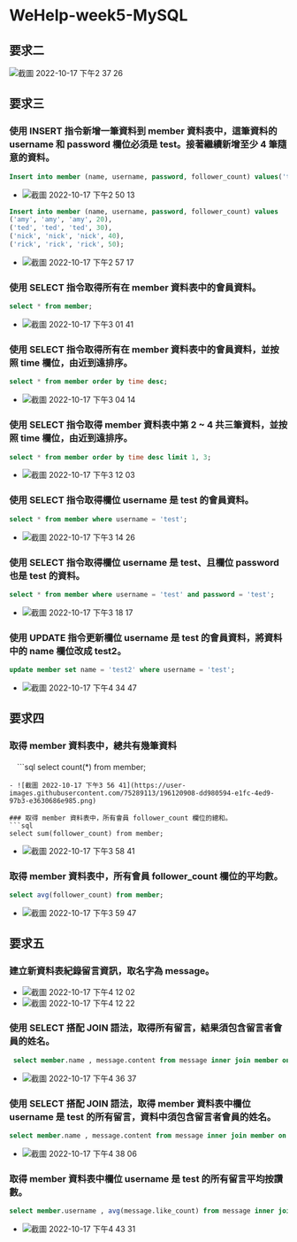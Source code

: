# WeHelp-week5-MySQL

## 要求二
![截圖 2022-10-17 下午2 37 26](https://user-images.githubusercontent.com/75289113/196105807-60578e5d-181b-407c-8e88-377b69fbef53.png)


## 要求三
### 使⽤ INSERT 指令新增⼀筆資料到 member 資料表中，這筆資料的 username 和 password 欄位必須是 test。接著繼續新增⾄少 4 筆隨意的資料。
``` sql
Insert into member (name, username, password, follower_count) values('test', 'test', 'test', 10);
```
-   ![截圖 2022-10-17 下午2 50 13](https://user-images.githubusercontent.com/75289113/196108019-d6af6266-5e98-4ce4-ba09-0b0b2a9e9d98.png)
``` sql
Insert into member (name, username, password, follower_count) values
('amy', 'amy', 'amy', 20),
('ted', 'ted', 'ted', 30),
('nick', 'nick', 'nick', 40),
('rick', 'rick', 'rick', 50);
```
- ![截圖 2022-10-17 下午2 57 17](https://user-images.githubusercontent.com/75289113/196109368-35f61f5c-4f83-4624-9856-cfd6ab984f4c.png)

### 使⽤ SELECT 指令取得所有在 member 資料表中的會員資料。
```sql
select * from member;
```
- ![截圖 2022-10-17 下午3 01 41](https://user-images.githubusercontent.com/75289113/196110103-f701cd3c-9eb7-495f-873b-930eb84fd590.png)

### 使⽤ SELECT 指令取得所有在 member 資料表中的會員資料，並按照 time 欄位，由近到遠排序。
```sql
select * from member order by time desc;
```
- ![截圖 2022-10-17 下午3 04 14](https://user-images.githubusercontent.com/75289113/196110536-6d78f4fe-cc0e-42f3-8960-7123c04bc785.png)

### 使⽤ SELECT 指令取得 member 資料表中第 2 ~ 4 共三筆資料，並按照 time 欄位，由近到遠排序。
```sql
select * from member order by time desc limit 1, 3;
```
- ![截圖 2022-10-17 下午3 12 03](https://user-images.githubusercontent.com/75289113/196111839-96518bd8-4dee-4cff-b0c4-48dd56491369.png)

### 使⽤ SELECT 指令取得欄位 username 是 test 的會員資料。
```sql
select * from member where username = 'test';
```
- ![截圖 2022-10-17 下午3 14 26](https://user-images.githubusercontent.com/75289113/196112246-1aee01e1-7ee1-487c-a8ba-080227000a36.png)

### 使⽤ SELECT 指令取得欄位 username 是 test、且欄位 password 也是 test 的資料。
```sql
select * from member where username = 'test' and password = 'test';
```
- ![截圖 2022-10-17 下午3 18 17](https://user-images.githubusercontent.com/75289113/196112936-ef3d85e1-5505-4cb2-94a8-bc84162b2b42.png)

### 使⽤ UPDATE 指令更新欄位 username 是 test 的會員資料，將資料中的 name 欄位改成 test2。
```sql
update member set name = 'test2' where username = 'test';
```
- ![截圖 2022-10-17 下午4 34 47](https://user-images.githubusercontent.com/75289113/196129930-07afb2b4-bd81-4797-abb6-63cd4e698ebc.png)


## 要求四
### 取得 member 資料表中，總共有幾筆資料
　```sql
 select count(*) from member;
 ```
 - ![截圖 2022-10-17 下午3 56 41](https://user-images.githubusercontent.com/75289113/196120908-dd980594-e1fc-4ed9-97b3-e3630686e985.png)

### 取得 member 資料表中，所有會員 follower_count 欄位的總和。
```sql
select sum(follower_count) from member;
```
- ![截圖 2022-10-17 下午3 58 41](https://user-images.githubusercontent.com/75289113/196121314-ea3d73cb-ff34-4f8d-a730-d3b6acada95e.png)

### 取得 member 資料表中，所有會員 follower_count 欄位的平均數。
```sql
select avg(follower_count) from member;
```
- ![截圖 2022-10-17 下午3 59 47](https://user-images.githubusercontent.com/75289113/196121540-299565b2-3e0f-4794-bec3-9ce0717d8a00.png)

## 要求五
### 建立新資料表紀錄留⾔資訊，取名字為 message。
- ![截圖 2022-10-17 下午4 12 02](https://user-images.githubusercontent.com/75289113/196124004-3e8aded8-28d4-407e-a3ab-8a750cabd863.png)
- ![截圖 2022-10-17 下午4 12 22](https://user-images.githubusercontent.com/75289113/196124053-dfc4a59a-5b90-4f00-b799-a858a947f1ab.png)

### 使⽤ SELECT 搭配 JOIN 語法，取得所有留⾔，結果須包含留⾔者會員的姓名。
```sql
 select member.name , message.content from message inner join member on message.member_id = member.id;
```
- ![截圖 2022-10-17 下午4 36 37](https://user-images.githubusercontent.com/75289113/196130345-8ebe23c0-7f5a-40ee-9f54-bc7fba77ec06.png)


### 使⽤ SELECT 搭配 JOIN 語法，取得 member 資料表中欄位 username 是 test 的所有留⾔，資料中須包含留⾔者會員的姓名。
```sql
select member.name , message.content from message inner join member on message.member_id = member.id where member.username = 'test';
```
- ![截圖 2022-10-17 下午4 38 06](https://user-images.githubusercontent.com/75289113/196130643-c00982b5-c8bc-4785-bbaa-ade43e275754.png)

### 取得 member 資料表中欄位 username 是 test 的所有留⾔平均按讚數。
```sql
select member.username , avg(message.like_count) from message inner join member on message.member_id = member.id where member.username = 'test';
```
- ![截圖 2022-10-17 下午4 43 31](https://user-images.githubusercontent.com/75289113/196131854-e41acb86-7582-437e-bf99-91860a7e3f7d.png)

